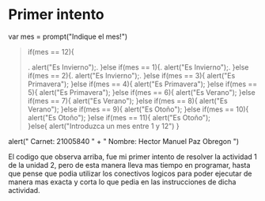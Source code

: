 # Primer intento

var mes = prompt("Indique el mes!")

> if(mes == 12){<p>.
>    alert("Es Invierno");.
>  }else if(mes == 1){.
>    alert("Es Invierno");.
>  }else if(mes == 2){.
>    alert("Es Invierno");.
  }else if(mes == 3){
    alert("Es Primavera");
  }else if(mes == 4){
    alert("Es Primavera");
  }else if(mes == 5){
    alert("Es Primavera"); 
  }else if(mes == 6){
    alert("Es Verano"); 
  }else if(mes == 7){
    alert("Es Verano"); 
  }else if(mes == 8){
    alert("Es Verano");
  }else if(mes == 9){
    alert("Es Otoño");
  }else if(mes == 10){
    alert("Es Otoño");
  }else if(mes == 11){
    alert("Es Otoño");  
}else{
   alert("Introduzca un mes entre 1 y 12")
}

    
alert(" Carnet: 21005840 " + " Nombre: Hector Manuel Paz Obregon ")



El codigo que observa arriba, fue mi primer intento de resolver la actividad 1 de la unidad 2, pero de esta manera lleva
mas tiempo en programar, hasta que pense que podia utilizar los conectivos logicos para poder ejecutar de manera mas exacta 
y corta lo que pedia en las instrucciones de dicha actividad.
